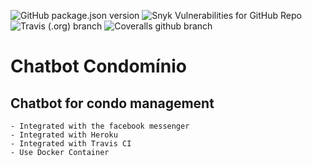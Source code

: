 ![GitHub package.json version](https://img.shields.io/github/package-json/v/sdo-anderson/chatbot-condominio)
![Snyk Vulnerabilities for GitHub Repo](https://img.shields.io/snyk/vulnerabilities/github/sdo-anderson/chatbot-condominio)
![Travis (.org) branch](https://img.shields.io/travis/sdo-anderson/chatbot-condominio/rev-1.0.0)
![Coveralls github branch](https://img.shields.io/coveralls/github/sdo-anderson/chatbot-condominio/rev-1.0.0)

# Chatbot Condomínio

## Chatbot for condo management

    - Integrated with the facebook messenger
    - Integrated with Heroku
    - Integrated with Travis CI
    - Use Docker Container
